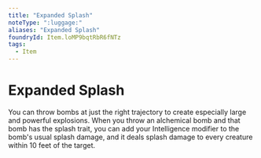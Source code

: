 ```yaml
---
title: "Expanded Splash"
noteType: ":luggage:"
aliases: "Expanded Splash"
foundryId: Item.loMP9bqtRbR6fNTz
tags:
  - Item
---
```


# Expanded Splash

You can throw bombs at just the right trajectory to create especially large and powerful explosions. When you throw an alchemical bomb and that bomb has the splash trait, you can add your Intelligence modifier to the bomb's usual splash damage, and it deals splash damage to every creature within 10 feet of the target.
